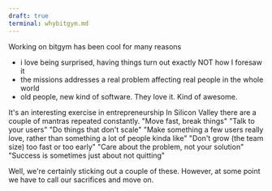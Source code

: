 ```yaml
---
draft: true
terminal: whybitgym.md
---
```


Working on bitgym has been cool for many reasons
- i love being surprised, having things turn out exactly NOT how I foresaw it
- the missions addresses a real problem affecting real people in the whole world
- old people, new kind of software. They love it. Kind of awesome.

It's an interesting exercise in entrepreneurship
In Silicon Valley there are a couple of mantras repeated constantly. 
"Move fast, break things"
"Talk to your users"
"Do things that don't scale"
"Make something a few users really love, rather than something a lot of people kinda like"
"Don't grow (the team size) too fast or too early"
"Care about the problem, not your solution"
"Success is sometimes just about not quitting"

Well, we're certainly sticking out a couple of these. However, at some point we have to call our sacrifices and move on.